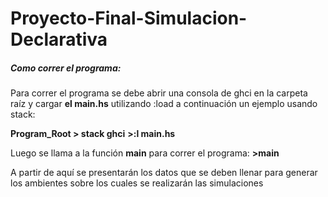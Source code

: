 # Proyecto-Final-Simulacion-Declarativa
##### Como correr el programa:
Para correr el programa se debe abrir una consola de ghci en la carpeta raíz y cargar **el main.hs** utilizando :load a
continuación un ejemplo usando stack:

**Program_Root > stack ghci**
**>:l main.hs**


Luego se llama a la función **main** para correr el programa:
**>main**

A partir de aquí se presentarán los datos que se deben llenar para generar los ambientes sobre
los cuales se realizarán las simulaciones
